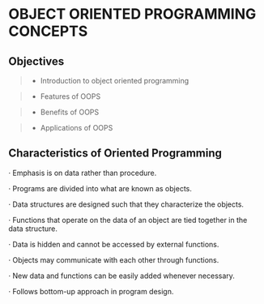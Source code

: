 # OBJECT ORIENTED PROGRAMMING CONCEPTS

## Objectives

> - Introduction to object oriented programming
 
> - Features of OOPS
 
> - Benefits of OOPS
 
> - Applications of OOPS
## Characteristics of Oriented Programming

· Emphasis is on data rather than procedure.

· Programs are divided into what are known as objects.

· Data structures are designed such that they characterize the objects.

· Functions that operate on the data of an object are tied together in the data structure.

· Data is hidden and cannot be accessed by external functions.

· Objects may communicate with each other through functions.

· New data and functions can be easily added whenever necessary.

· Follows bottom-up approach in program design.
